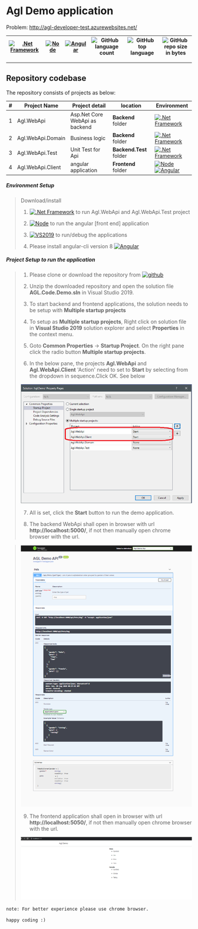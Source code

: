 # Agl Demo application

Problem: 
http://agl-developer-test.azurewebsites.net/

[![.Net Framework](https://img.shields.io/badge/DotNet-3.1_Framework-blue.svg?style=plastic)](https://www.microsoft.com/net/download/dotnet-core/3.1) |[![Node](https://img.shields.io/badge/NodeJs-v12-blue.svg?style=plastic)](https://nodejs.org/en/download/) | [![Angular](https://img.shields.io/badge/angular-8-blue)](https://angular.io/) | ![GitHub language count](https://img.shields.io/github/languages/count/ajeetx/AGL.Code.Demo.svg) | ![GitHub top language](https://img.shields.io/github/languages/top/ajeetx/AGL.Code.Demo.svg) |![GitHub repo size in bytes](https://img.shields.io/github/repo-size/ajeetx/AGL.Code.Demo.svg) 
| --- | ---          | ---        | ---      | ---        |  --- |

---------------------------------------

## Repository codebase
 
The repository consists of projects as below:


| # |Project Name | Project detail | location| Environment |
| ---| ---  | ---           | ---          | --- |
| 1 | Agl.WebApi | Asp.Net Core WebApi as backend  |  **Backend** folder | [![.Net Framework](https://img.shields.io/badge/DotNet-3.1_Framework-blue.svg?style=plastic)](https://www.microsoft.com/net/download/dotnet-core/3.1)|
| 2 | Agl.WebApi.Domain | Business logic  |  **Backend** folder | [![.Net Framework](https://img.shields.io/badge/DotNet-3.1_Framework-blue.svg?style=plastic)](https://www.microsoft.com/net/download/dotnet-core/3.1)|
| 3 | Agl.WebApi.Test | Unit Test for Api |  **Backend.Test** folder | [![.Net Framework](https://img.shields.io/badge/DotNet-3.1_Framework-blue.svg?style=plastic)](https://www.microsoft.com/net/download/dotnet-core/3.1)| 
| 4 | Agl.WebApi.Client | angular application   | **Frontend** folder | [![Node](https://img.shields.io/badge/Node-Js-blue.svg?style=plastic)](https://nodejs.org/en/download/)  [![Angular](https://img.shields.io/badge/angular-8-blue)](https://angular.io/) |

##### Environment Setup

> Download/install   	
>	1. [![.Net Framework](https://img.shields.io/badge/DotNet-3.1_Framework-blue.svg?style=plastic)](https://www.microsoft.com/net/download/dotnet-core/3.1) to run Agl.WebApi and Agl.WebApi.Test project
>   
>   2. [![Node](https://img.shields.io/badge/NodeJs-v12-blue.svg?style=plastic)](https://nodejs.org/en/download/) to run the angular [front end] application
>   
>	3. [![VS2019](https://img.shields.io/badge/VS-2019-blue.svg?style=plastic)](https://visualstudio.microsoft.com/vs//) to run/debug the applications
>   
>   4. Please install angular-cli version 8 [![Angular](https://img.shields.io/badge/angular-8-blue)](https://angular.io/)
>   

##### Project Setup to run the application

>   1. Please clone or download the repository from [![github](https://img.shields.io/badge/git-hub-blue.svg?style=plastic)](https://github.com/AJEETX/AGL.Code.Demo) 
>   
>   2. Unzip the downloaded repository and open the solution file **AGL.Code.Demo.sln** in Visual Studio 2019.
>
>   3. To start backend and frontend applications, the solution needs to be setup with **Multiple startup projects**
>   
>   4. To setup as **Multiple startup projects**, Right click on solution file in **Visual Studio 2019** solution explorer and select **Properties** in the context menu.
>
>   5. Goto **Common Properties** -> **Startup Project**. On the right pane click the radio button **Multiple startup projects**.
>
>   6. In the below pane, the projects **Agl.WebApi** and **Agl.WebApi.Client** 'Action' need to set to **Start** by selecting from the dropdown in sequence.Click OK. See below
>
>   <img width=“100%” alt="multiple-project-setup" src="./multiple-project-setup.PNG">
>
>   7. All is set, click the **Start** button to run the demo application.
>
>   8. The backend WebApi shall open in browser with url **http://localhost:5000/**, if not then manually open chrome browser with the url.

>   <img width=“100%” alt="backend" src="./backend.PNG">
>
>   9. The frontend application shall open in browser with url **http://localhost:5050/**, if not then manually open chrome browser with the url.
>     
>   <img width=“100%” alt="frontend" src="./frontend.PNG">

```
note: For better experience please use chrome browser.
```
```
happy coding :)
```
